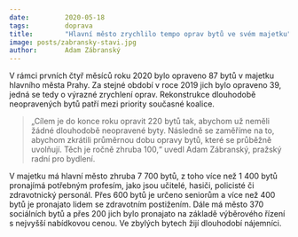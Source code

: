 ```yaml
---
date:         2020-05-18
tags:         doprava
title:        "Hlavní město zrychlilo tempo oprav bytů ve svém majetku"
image: posts/zabransky-stavi.jpg
author:       Adam Zábranský
---
```


V rámci prvních čtyř měsíců roku 2020 bylo opraveno 87 bytů v majetku hlavního města Prahy. Za stejné období v roce 2019 jich bylo opraveno 39, jedná se tedy o výrazné zrychlení oprav. Rekonstrukce dlouhodobě neopravených bytů patří mezi priority současné koalice.

> „Cílem je do konce roku opravit 220 bytů tak, abychom už neměli žádné dlouhodobě neopravené byty. Následně se zaměříme na to, abychom zkrátili průměrnou dobu opravy bytů, které se průběžně uvolňují. Těch je ročně zhruba 100,“ uvedl Adam Zábranský, pražský radní pro bydlení.

V majetku má hlavní město zhruba 7 700 bytů, z toho více než 1 400 bytů pronajímá potřebným profesím, jako jsou učitelé, hasiči, policisté či zdravotnický personál. Přes 600 bytů je určeno seniorům a více než 400 bytů je pronajato lidem se zdravotním postižením. Dále má město 370 sociálních bytů a přes 200 jich bylo pronajato na základě výběrového řízení s nejvyšší nabídkovou cenou. Ve zbylých bytech žijí dlouhodobí nájemníci.
